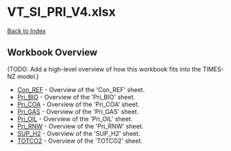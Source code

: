 # VT_SI_PRI_V4.xlsx

[Back to Index](../README.md)

## Workbook Overview

(TODO: Add a high-level overview of how this workbook fits into the TIMES-NZ model.)

- [Con_REF](Con_REF.md) - Overview of the 'Con_REF' sheet.
- [Pri_BIO](Pri_BIO.md) - Overview of the 'Pri_BIO' sheet.
- [Pri_COA](Pri_COA.md) - Overview of the 'Pri_COA' sheet.
- [Pri_GAS](Pri_GAS.md) - Overview of the 'Pri_GAS' sheet.
- [Pri_OIL](Pri_OIL.md) - Overview of the 'Pri_OIL' sheet.
- [Pri_RNW](Pri_RNW.md) - Overview of the 'Pri_RNW' sheet.
- [SUP_H2](SUP_H2.md) - Overview of the 'SUP_H2' sheet.
- [TOTCO2](TOTCO2.md) - Overview of the 'TOTCO2' sheet.
